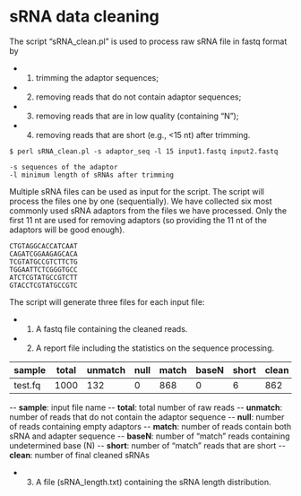 
sRNA data cleaning 
==================

The script “sRNA_clean.pl” is used to process raw sRNA file in fastq format by
- 1. trimming the adaptor sequences;  
- 2. removing reads that do not contain adaptor sequences;
- 3. removing reads that are in low quality (containing “N”);
- 4. removing reads that are short (e.g., <15 nt) after trimming.

```
$ perl sRNA_clean.pl -s adaptor_seq -l 15 input1.fastq input2.fastq

-s sequences of the adaptor
-l minimum length of sRNAs after trimming
```

Multiple sRNA files can be used as input for the script. The script will process the files one by one (sequentially). We have collected six most commonly used sRNA adaptors from the files we have processed. Only the first 11 nt are used for removing adaptors (so providing the 11 nt of the adaptors will be good enough).

```
CTGTAGGCACCATCAAT
CAGATCGGAAGAGCACA
TCGTATGCCGTCTTCTG
TGGAATTCTCGGGTGCC
ATCTCGTATGCCGTCTT
GTACCTCGTATGCCGTC
```

The script will generate three files for each input file:
- 1. A fastq file containing the cleaned reads. 
- 2. A report file including the statistics on the sequence processing.

sample | total | unmatch | null | match | baseN | short | clean
--- | --- | --- | --- | --- | --- | --- | --- 
test.fq | 1000 | 132 | 0 | 868 | 0 | 6 | 862

-- **sample**: input file name
-- **total**: total number of raw reads
-- **unmatch**: number of reads that do not contain the adaptor sequence
-- **null**: number of reads containing empty adaptors
-- **match**: number of reads contain both sRNA and adapter sequence
-- **baseN**: number of “match” reads containing undetermined base (N)
-- **short**: number of “match” reads that are short
-- **clean**: number of final cleaned sRNAs

- 3. A file (sRNA_length.txt) containing the sRNA length distribution.




